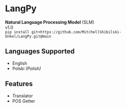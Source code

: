# LangPy
**Natural Language Processing Model** (SLM) <br />
v1.0 <br />
`pip install git+https://github.com/MitchellShibilski-Unkel/LangPy.git@main`

## Languages Supported
- English
- Polski *(Polish)*

## Features
- Translator
- POS Getter
